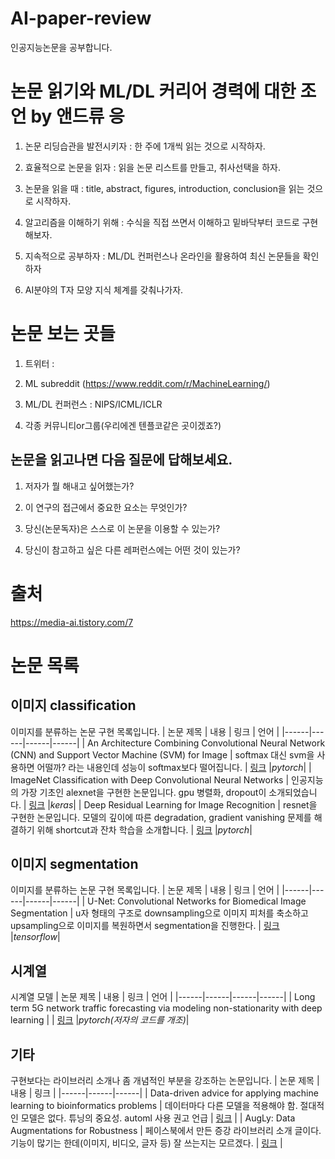 # AI-paper-review

인공지능논문을 공부합니다.

# 논문 읽기와 ML/DL 커리어 경력에 대한 조언 by 앤드류 응

1. 논문 리딩습관을 발전시키자 : 한 주에 1개씩 읽는 것으로 시작하자.

2. 효율적으로 논문을 읽자 : 읽을 논문 리스트를 만들고, 취사선택을 하자.

3. 논문을 읽을 때 : title, abstract, figures, introduction, conclusion을 읽는 것으로 시작하자.

4. 알고리즘을 이해하기 위해 : 수식을 직접 쓰면서 이해하고 밑바닥부터 코드로 구현해보자.

5. 지속적으로 공부하자 : ML/DL 컨퍼런스나 온라인을 활용하여 최신 논문들을 확인하자

6. AI분야의 T자 모양 지식 체계를 갖춰나가자.



# 논문 보는 곳들

1. 트위터 :

2. ML subreddit (https://www.reddit.com/r/MachineLearning/)

3. ML/DL 컨퍼런스 : NIPS/ICML/ICLR 

4. 각종 커뮤니티or그룹(우리에겐 텐플코같은 곳이겠죠?)

## 논문을 읽고나면 다음 질문에 답해보세요.

1. 저자가 뭘 해내고 싶어했는가?

2. 이 연구의 접근에서 중요한 요소는 무엇인가?

3. 당신(논문독자)은 스스로 이 논문을 이용할 수 있는가? 

4. 당신이 참고하고 싶은 다른 레퍼런스에는 어떤 것이 있는가?


# 출처

https://media-ai.tistory.com/7

# 논문 목록

## 이미지 classification
이미지를 분류하는 논문 구현 목록입니다.
| 논문 제목 | 내용 | 링크 | 언어 |
|------|------|------|------|
| An Architecture Combining Convolutional Neural Network (CNN) and Support Vector Machine (SVM) for Image | softmax 대신 svm을 사용하면 어떨까? 라는 내용인데 성능이 softmax보다 떨어집니다. | [링크](https://github.com/stockmanager1/ml-paper-review/tree/main/An%20Architecture%20Combining%20Convolutional%20Neural%20Network%20(CNN)%20and%20Support%20Vector%20Machine%20(SVM)%20for%20Image) |*pytorch*|
| ImageNet Classification with Deep Convolutional Neural Networks | 인공지능의 가장 기초인 alexnet을 구현한 논문입니다. gpu 병렬화, dropout이 소개되었습니다. | [링크](https://github.com/stockmanager1/ml-paper-review/tree/main/ImageNet%20Classification%20with%20Deep%20Convolutional%20Neural%20Networks) |*keras*|
| Deep Residual Learning for Image Recognition | resnet을 구현한 논문입니다. 모델의 깊이에 따른 degradation, gradient vanishing 문제를 해결하기 위해 shortcut과 잔차 학습을 소개합니다.  | [링크](https://github.com/stockmanager1/ml-paper-review/tree/main/Deep%20Residual%20Learning%20for%20Image%20Recognition) |*pytorch*|


## 이미지 segmentation 
이미지를 분류하는 논문 구현 목록입니다.
| 논문 제목 | 내용 | 링크 | 언어 |
|------|------|------|------|
| U-Net: Convolutional Networks for Biomedical Image Segmentation | u자 형태의 구조로 downsampling으로 이미지 피처를 축소하고 upsampling으로 이미지를 복원하면서 segmentation을 진행한다. | [링크](https://github.com/stockmanager1/ml-paper-review/tree/main/U-Net%3A%20Convolutional%20Networks%20for%20Biomedical%20Image%20Segmentation) |*tensorflow*|

## 시계열  
시계열 모델
| 논문 제목 | 내용 | 링크 | 언어 |
|------|------|------|------|
| Long term 5G network traffic forecasting via modeling non-stationarity with deep learning |  | [링크](https://github.com/stockmanager1/Diviner-Nonstationary-time-series-forecasting/tree/main) |*pytorch(저자의 코드를 개조)*|

## 기타
구현보다는 라이브러리 소개나 좀 개념적인 부분을 강조하는 논문입니다.
| 논문 제목 | 내용 | 링크 | 
|------|------|------|
| Data-driven advice for applying machine learning to bioinformatics problems | 데이터마다 다른 모델을 적용해야 함. 절대적인 모델은 없다. 튜닝의 중요성. automl 사용 권고 언급 | [링크](https://github.com/stockmanager1/ml-paper-review/tree/main/Data-driven%20advice%20for%20applying%20machine%20learning%20to%20bioinformatics%20problems) |
| AugLy: Data Augmentations for Robustness | 페이스북에서 만든 증강 라이브러리 소개 글이다. 기능이 많기는 한데(이미지, 비디오, 글자 등) 잘 쓰는지는 모르겠다.  | [링크](https://github.com/stockmanager1/ml-paper-review/tree/main/AugLy%3A%20Data%20Augmentations%20for%20Robustness) |
